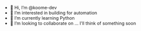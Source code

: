 - 👋 Hi, I’m @koome-dev
- 👀 I’m interested in building for automation
- 🌱 I’m currently learning Python
- 💞️ I’m looking to collaborate on ... I'll think of something soon


<!---
koome-dev/koome-dev is a ✨ special ✨ repository because its `README.md` (this file) appears on your GitHub profile.
You can click the Preview link to take a look at your changes.
--->
